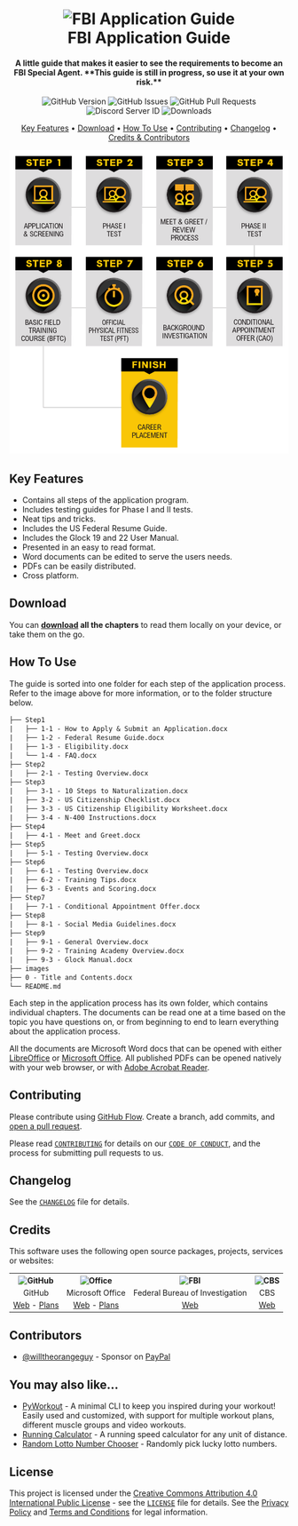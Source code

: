 <!-- Logo -->
<h1 align="center">
  <img src="https://upload.wikimedia.org/wikipedia/commons/d/da/Seal_of_the_Federal_Bureau_of_Investigation.svg" height="250px" width="400px" alt="FBI Application Guide">
  <br>
  FBI Application Guide
  <br>
</h1>

<!-- Copy -->
<h4 align="center">A little guide that makes it easier to see the requirements to become an FBI Special Agent. **This guide is still in progress, so use it at your own risk.**</h4>

<!-- Badges -->
<div align="center">
    <!-- Version -->
  <img alt="GitHub Version" src="https://img.shields.io/github/v/release/willtheorangeguy/FBI-Application-Guide">
  <!-- Issues -->
  <img alt="GitHub Issues" src="https://img.shields.io/github/issues/willtheorangeguy/FBI-Application-Guide">
  <!-- Pull Requests -->
  <img alt="GitHub Pull Requests" src="https://img.shields.io/github/issues-pr/willtheorangeguy/FBI-Application-Guide">
  <!-- Discord -->
  <img alt="Discord Server ID" src="https://img.shields.io/discord/957430856899776592">
  <!-- Downloads -->
  <img alt="Downloads" src="https://img.shields.io/github/downloads/willtheorangeguy/FBI-Application-Guide/total">
</div>

<!-- Navigation -->
<p align="center">
  <a href="#key-features">Key Features</a> •
  <a href="#download">Download</a> •
  <a href="#how-to-use">How To Use</a> •
  <a href="#contributing">Contributing</a> •
  <a href="#changelog">Changelog</a> •
  <a href="#credits">Credits & Contributors</a>
</p>

<!-- Screenshot(s) -->
![Application Process](https://raw.githubusercontent.com/willtheorangeguy/FBI-Application-Guide/master/images/intro.png)

## Key Features

* Contains all steps of the application program.
* Includes testing guides for Phase I and II tests.
* Neat tips and tricks.
* Includes the US Federal Resume Guide.
* Includes the Glock 19 and 22 User Manual.
* Presented in an easy to read format.
* Word documents can be edited to serve the users needs.
* PDFs can be easily distributed.
* Cross platform.

## Download

You can **[download](https://github.com/willtheorangeguy/FBI-Application-Guide/archive/refs/heads/master.zip) all the chapters** to read them locally on your device, or take them on the go.

## How To Use

The guide is sorted into one folder for each step of the application process. Refer to the image above for more information, or to the folder structure below.

```text
├── Step1
|   ├── 1-1 - How to Apply & Submit an Application.docx
|   ├── 1-2 - Federal Resume Guide.docx
|   ├── 1-3 - Eligibility.docx
|   └── 1-4 - FAQ.docx
├── Step2
|   ├── 2-1 - Testing Overview.docx
├── Step3
|   ├── 3-1 - 10 Steps to Naturalization.docx
|   ├── 3-2 - US Citizenship Checklist.docx
|   ├── 3-3 - US Citizenship Eligibility Worksheet.docx
|   ├── 3-4 - N-400 Instructions.docx
├── Step4
|   ├── 4-1 - Meet and Greet.docx
├── Step5
|   ├── 5-1 - Testing Overview.docx
├── Step6
|   ├── 6-1 - Testing Overview.docx
|   ├── 6-2 - Training Tips.docx
|   ├── 6-3 - Events and Scoring.docx
├── Step7
|   ├── 7-1 - Conditional Appointment Offer.docx
├── Step8
|   ├── 8-1 - Social Media Guidelines.docx
├── Step9
|   ├── 9-1 - General Overview.docx
|   ├── 9-2 - Training Academy Overview.docx
|   ├── 9-3 - Glock Manual.docx
├── images
├── 0 - Title and Contents.docx
└── README.md
```

Each step in the application process has its own folder, which contains individual chapters. The documents can be read one at a time based on the topic you have questions on, or from beginning to end to learn everything about the application process.

All the documents are Microsoft Word docs that can be opened with either [LibreOffice](https://www.libreoffice.org/download/download/) or [Microsoft Office](https://support.microsoft.com/en-us/office/download-and-install-or-reinstall-microsoft-365-or-office-2021-on-a-pc-or-mac-4414eaaf-0478-48be-9c42-23adc4716658). All published PDFs can be opened natively with your web browser, or with [Adobe Acrobat Reader](https://get.adobe.com/reader/).

## Contributing

Please contribute using [GitHub Flow](https://guides.github.com/introduction/flow). Create a branch, add commits, and [open a pull request](https://github.com/willtheorangeguy/FBI-Application-Guide/compare).

Please read [`CONTRIBUTING`](CONTRIBUTING.md) for details on our [`CODE OF CONDUCT`](CODE_OF_CONDUCT.md), and the process for submitting pull requests to us.

## Changelog

See the [`CHANGELOG`](CHANGELOG.md) file for details.

## Credits

This software uses the following open source packages, projects, services or websites:

<!-- Credits Table -->
<table>
  <tr>
    <th align="center"><img src="https://github.githubassets.com/images/modules/logos_page/GitHub-Mark.png" width="150" height="150" alt="GitHub"/></th>
    <th align="center"><img src="https://upload.wikimedia.org/wikipedia/commons/thumb/5/5f/Microsoft_Office_logo_%282019%E2%80%93present%29.svg/1200px-Microsoft_Office_logo_%282019%E2%80%93present%29.svg.png" width="150" height="150" alt="Office"/></th>
    <th align="center"><img src="https://upload.wikimedia.org/wikipedia/commons/d/da/Seal_of_the_Federal_Bureau_of_Investigation.svg" width="150" height="150" alt="FBI"/></th>
    <th align="center"><img src="https://yt3.ggpht.com/ytc/AKedOLQhzc1F2TZfVO42fdOsM0d6L9dJpiMBkVejLUtFVw=s900-c-k-c0x00ffffff-no-rj" width="150" height="150" alt="CBS"/></th>
  </tr>
  <tr>
    <td align="center">GitHub</td>
    <td align="center">Microsoft Office</td>
    <td align="center">Federal Bureau of Investigation</td>
    <td align="center">CBS</td>
  </tr>
  <tr>
    <td align="center"><a href="https://github.com/">Web</a> - <a href="https://github.com/pricing">Plans</a></td>
    <td align="center"><a href="https://www.office.com/">Web</a> - <a href="https://www.microsoft.com/en-ca/microsoft-365/buy/compare-all-microsoft-365-products?=&activetab=tab:primaryr1&rtc=1">Plans</a></td>
    <td align="center"><a href="https://www.fbi.gov/">Web</a></td>
    <td align="center"><a href="https://www.cbs.com/shows/fbi/">Web</a></td>
  </tr>
</table>

## Contributors

* [@willtheorangeguy](https://github.com/willtheorangeguy) - Sponsor on [PayPal](https://paypal.me/wvdg44?country.x=CA&locale.x=en_US)

## You may also like...

* [PyWorkout](https://github.com/willtheorangeguy/PyWorkout) - A minimal CLI to keep you inspired during your workout! Easily used and customized, with support for multiple workout plans, different muscle groups and video workouts.
* [Running Calculator](https://github.com/willtheorangeguy/Running-Calculator) - A running speed calculator for any unit of distance.
* [Random Lotto Number Chooser](https://github.com/willtheorangeguy/Random-Lotto-Number-Chooser) - Randomly pick lucky lotto numbers.

## License

This project is licensed under the [Creative Commons Attribution 4.0 International Public License](https://creativecommons.org/licenses/by/4.0/) - see the [`LICENSE`](LICENSE.md) file for details. See the [Privacy Policy](https://github.com/willtheorangeguy/FBI-Application-Guide/blob/main/docs/legal/PRIVACY.md) and [Terms and Conditions](https://github.com/willtheorangeguy/FBI-Application-Guide/blob/main/docs/legal/TERMS.md) for legal information.
